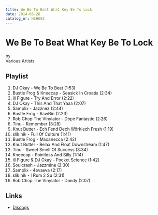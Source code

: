 ```yaml
---
title: We Be To Beat What Key Be To Lock
date: 2014-06-28
catalog_nr: HSH002
---
```


# We Be To Beat What Key Be To Lock
by  
Various Artists

## Playlist

1. DJ Okay - We Be To Beat (1:53)
2. Bustle Frog & Kneecap - Seasick In Croatia (2:34)
3. ill Figure - Try And Error (2:22)
4. DJ Okay - This And That Yaaa (2:07)
5. Samplix - Jazznez (2:44)
6. Bustle Frog - RawBin (2:23)
7. Rob Chop The Vinylator - Dope Fantastic (2:26)
8. Tinu - Remember (3:28)
9. Knut Butter - Ech Fend Dech Wörklech Fresh (1:19)
10. slik nik - Full Of Culture (1:41)
11. Bustle Frog - Macanecca (2:42)
12. Knut Butter - Relax And Float Downstream (1:47)
13. Tinu - Sweet Smell Of Success (3:34)
14. Kneecap - Pointless And Silly (1:14)
15. ill Figure & DJ Okay - Pocket Science (1:42)
16. Soulcrash - Jazzmine (2:30)
17. Samplix - 4evaeva (2:17)
18. slik nik - I Rum 2 Su (2:31)
19. Rob Chop The Vinylator - Dandy (2:07)

## Links

* [Discogs](https://www.discogs.com/Home-Street-Home-We-Be-To-Beat-What-Key-Be-To-Lock/release/5835903)
